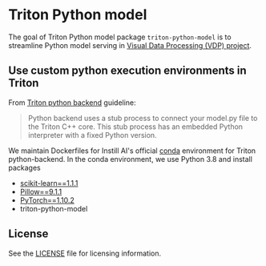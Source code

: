 # Triton Python model
The goal of Triton Python model package `triton-python-model` is to streamline Python model serving in [Visual Data Processing (VDP) project](https://github.com/instill-ai/vdp).

## Use custom python execution environments in Triton
From [Triton python backend](https://github.com/triton-inference-server/python_backend/tree/main#using-custom-python-execution-environments) guideline:

> Python backend uses a stub process to connect your model.py file to the Triton C++ core. This stub process has an embedded Python interpreter with a fixed Python version.

We maintain Dockerfiles for Instill AI's official [conda](https://docs.conda.io/en/latest/) environment for Triton python-backend. In the conda environment, we use Python 3.8 and install packages
- [scikit-learn==1.1.1](https://github.com/scikit-learn/scikit-learn)
- [Pillow==9.1.1](https://github.com/python-pillow/Pillow)
- [PyTorch==1.10.2](https://github.com/pytorch/pytorch)
- triton-python-model

## License

See the [LICENSE](https://github.com/instill-ai/triton-python-model/blob/main/LICENSE) file for licensing information.
